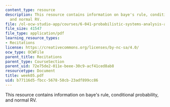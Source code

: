 ```yaml
---
content_type: resource
description: This resource contains information on baye's rule, conditional probability,
  and normal RV.
file: /ol-ocw-studio-app/courses/6-041-probabilistic-systems-analysis-and-applied-probability-spring-2006/b77116d5fbcc567858cb23adf899cc86_week05.pdf
file_size: 41547
file_type: application/pdf
learning_resource_types:
- Recitations
license: https://creativecommons.org/licenses/by-nc-sa/4.0/
ocw_type: OCWFile
parent_title: Recitations
parent_type: CourseSection
parent_uid: 72e75de2-011e-beee-30c9-acf41ced8ab8
resourcetype: Document
title: week05.pdf
uid: b77116d5-fbcc-5678-58cb-23adf899cc86
---
```

This resource contains information on baye's rule, conditional probability, and normal RV.